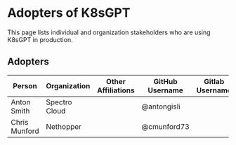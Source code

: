 # Adopters of K8sGPT

This page lists individual and organization stakeholders who are using K8sGPT in production.

## Adopters

| Person | Organization | Other Affiliations | GitHub Username | Gitlab Username |
|--------|--------------|--------------------|-----------------|-----------------|
|Anton Smith | Spectro Cloud |                    |  @antongisli               |                 |
| Chris Munford | Nethopper |     | @cmunford73 |     |